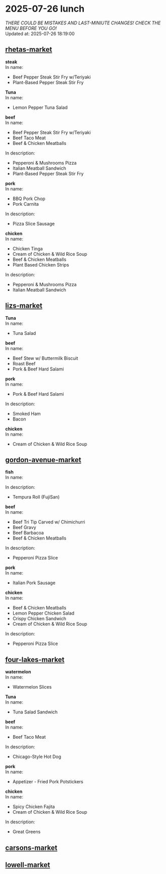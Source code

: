 # 2025-07-26 lunch  
*THERE COULD BE MISTAKES AND LAST-MINIUTE CHANGES! CHECK THE MENU BEFORE YOU GO!*  
Updated at: 2025-07-26 18:19:00  
## [rhetas-market](https://wisc-housingdining.nutrislice.com/menu/rhetas-market/lunch/2025-07-26)  
**steak**  
In name:   
 - Beef Pepper Steak Stir Fry w/Teriyaki  
 - Plant-Based Pepper Steak Stir Fry  
  
**Tuna**  
In name:   
 - Lemon Pepper Tuna Salad  
  
**beef**  
In name:   
 - Beef Pepper Steak Stir Fry w/Teriyaki  
 - Beef Taco Meat  
 - Beef & Chicken Meatballs  
  
In description:   
 - Pepperoni & Mushrooms Pizza  
 - Italian Meatball Sandwich  
 - Plant-Based Pepper Steak Stir Fry  
  
**pork**  
In name:   
 - BBQ Pork Chop  
 - Pork Carnita  
  
In description:   
 - Pizza Slice Sausage  
  
**chicken**  
In name:   
 - Chicken Tinga  
 - Cream of Chicken & Wild Rice Soup  
 - Beef & Chicken Meatballs  
 - Plant Based Chicken Strips  
  
In description:   
 - Pepperoni & Mushrooms Pizza  
 - Italian Meatball Sandwich  
  
## [lizs-market](https://wisc-housingdining.nutrislice.com/menu/lizs-market/lunch/2025-07-26)  
**Tuna**  
In name:   
 - Tuna Salad  
  
**beef**  
In name:   
 - Beef Stew w/ Buttermilk Biscuit  
 - Roast Beef  
 - Pork & Beef Hard Salami  
  
**pork**  
In name:   
 - Pork & Beef Hard Salami  
  
In description:   
 - Smoked Ham  
 - Bacon  
  
**chicken**  
In name:   
 - Cream of Chicken & Wild Rice Soup  
  
## [gordon-avenue-market](https://wisc-housingdining.nutrislice.com/menu/gordon-avenue-market/lunch/2025-07-26)  
**fish**  
In name:   
  
In description:   
 - Tempura Roll (FujiSan)  
  
**beef**  
In name:   
 - Beef Tri Tip Carved w/ Chimichurri  
 - Beef Gravy  
 - Beef Barbacoa  
 - Beef & Chicken Meatballs  
  
In description:   
 - Pepperoni Pizza Slice  
  
**pork**  
In name:   
 - Italian Pork Sausage  
  
**chicken**  
In name:   
 - Beef & Chicken Meatballs  
 - Lemon Pepper Chicken Salad  
 - Crispy Chicken Sandwich  
 - Cream of Chicken & Wild Rice Soup  
  
In description:   
 - Pepperoni Pizza Slice  
  
## [four-lakes-market](https://wisc-housingdining.nutrislice.com/menu/four-lakes-market/lunch/2025-07-26)  
**watermelon**  
In name:   
 - Watermelon Slices  
  
**Tuna**  
In name:   
 - Tuna Salad Sandwich  
  
**beef**  
In name:   
 - Beef Taco Meat  
  
In description:   
 - Chicago-Style Hot Dog  
  
**pork**  
In name:   
 - Appetizer -  Fried Pork Potstickers  
  
**chicken**  
In name:   
 - Spicy Chicken Fajita  
 - Cream of Chicken & Wild Rice Soup  
  
In description:   
 - Great Greens  
  
## [carsons-market](https://wisc-housingdining.nutrislice.com/menu/carsons-market/lunch/2025-07-26)  
## [lowell-market](https://wisc-housingdining.nutrislice.com/menu/lowell-market/lunch/2025-07-26)  
  
